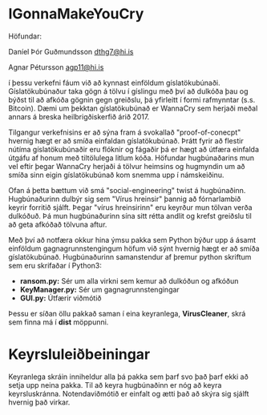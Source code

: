 # IGonnaMakeYouCry

Höfundar:

Daníel Þór Guðmundsson dthg7@hi.is

Agnar Pétursson agp11@hi.is



í þessu verkefni fáum við að kynnast einföldum gíslatökubúnaði. Gíslatökubúnaður taka gögn á tölvu í gíslingu með
því að dulkóða þau og býðst til að afkóða gögnin gegn greiðslu, þá yfirleitt í formi rafmynntar (s.s. Bitcoin). Dæmi um þekktan gíslatökubúnað
er WannaCry sem herjaði meðal annars á breska heilbrigðiskerfið árið 2017.

Tilgangur verkefnisins er að sýna fram á svokallað "proof-of-conecpt" hvernig hægt er að smíða einfaldan gíslatökubúnað. Þrátt fyrir að 
flestir nútíma gíslatökubúnaðir eru flóknir og fágaðir þá er hægt að útfæra einfalda útgáfu af honum með tiltölulega litlum kóða. Höfundar hugbúnaðarins
mun vel eftir þegar WannaCry herjaði á tölvur heimsins og hugmyndin um að smíða sinn eigin gíslatökubúnað kom snemma upp í námskeiðinu. 

Ofan á þetta bættum við smá "social-engineering" twist á hugbúnaðinn. Hugbúnaðurinn dulbýr sig sem "Vírus hreinsir" þannig að fórnarlambið
keyrir forritið sjálft. Þegar "vírus hreinsirinn" eru keyrður mun tölvan verða dulkóðuð. Þá mun hugbúnaðurinn sína sitt rétta andlit og
krefst greiðslu til að geta afkóðað tölvuna aftur. 

Með því að notfæra okkur hina ýmsu pakka sem Python býður upp á ásamt einföldum gagnagrunnstengingum höfum við sýnt hvernig hægt er að smíða 
gíslatökubúnað. Hugbúnaðurinn samanstendur af þremur python skriftum sem eru skrifaðar í Python3:
* **ransom.py:** Sér um alla virkni sem kemur að dulkóðun og afkóðun
* **KeyManager.py:** Sér um gagnagrunnstengingar
* **GUI.py:** Útfærir viðmótið

Þessu er síðan öllu pakkað saman í eina keyranlega, **VirusCleaner**, skrá sem finna má í **dist** möppunni.

# Keyrsluleiðbeiningar

Keyranlega skráin inniheldur alla þá pakka sem þarf svo það þarf ekki að setja upp neina pakka. Til að keyra hugbúnaðinn er nóg að keyra 
keyrsluskránna. Notendaviðmótið er einfalt og ætti það að skýra sig sjálft hvernig það virkar.
